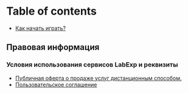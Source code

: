 # Table of contents

* [Как начать играть?](README.md)

## Правовая информация <a href="#legal" id="legal"></a>

### Условия использования сервисов LabExp и реквизиты <a href="#terms-of-use" id="terms-of-use"></a>

* [Публичная оферта о продаже услуг дистанционным способом.](terms-of-use/publichnaya-oferta-o-prodazhe-uslug-distancionnym-sposobom..md)
* [Пользовательское соглашение](terms-of-use/polzovatelskoe-soglashenie.md)
